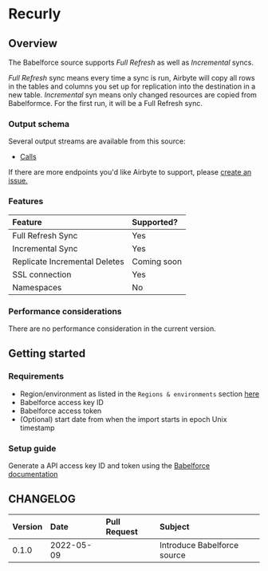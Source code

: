 # Recurly

## Overview

The Babelforce source supports _Full Refresh_ as well as _Incremental_ syncs. 

_Full Refresh_ sync means every time a sync is run, Airbyte will copy all rows in the tables and columns you set up for replication into the destination in a new table.
_Incremental_ syn means only changed resources are copied from Babelformce. For the first run, it will be a Full Refresh sync.

### Output schema

Several output streams are available from this source:

* [Calls](https://api.babelforce.com/#af7a6b6e-b262-487f-aabd-c59e6fe7ba41)


If there are more endpoints you'd like Airbyte to support, please [create an issue.](https://github.com/airbytehq/airbyte/issues/new/choose)

### Features

| Feature | Supported? |
| :--- | :--- |
| Full Refresh Sync | Yes |
| Incremental Sync | Yes |
| Replicate Incremental Deletes | Coming soon |
| SSL connection | Yes |
| Namespaces | No |

### Performance considerations

There are no performance consideration in the current version.

## Getting started

### Requirements

* Region/environment as listed in the `Regions & environments` section [here](https://api.babelforce.com/#intro)
* Babelforce access key ID 
* Babelforce access token
* (Optional) start date from when the import starts in epoch Unix timestamp

### Setup guide

Generate a API access key ID and token using the [Babelforce documentation](https://help.babelforce.com/hc/en-us/articles/360035622132-API-documentation-and-endpoints-an-introduction)

## CHANGELOG

| Version | Date       | Pull Request                                           | Subject                     |
|:--------|:-----------| :------------------------------------------------------| :---------------------------|
 0.1.0    | 2022-05-09 | [<id>](https://github.com/airbytehq/airbyte/pull/<id>) | Introduce Babelforce source |
